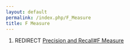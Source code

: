 ```yaml
---
layout: default
permalink: /index.php/F_Measure
title: F Measure
---
```

1. REDIRECT [Precision and Recall#F Measure](Precision_and_Recall#F_Measure)